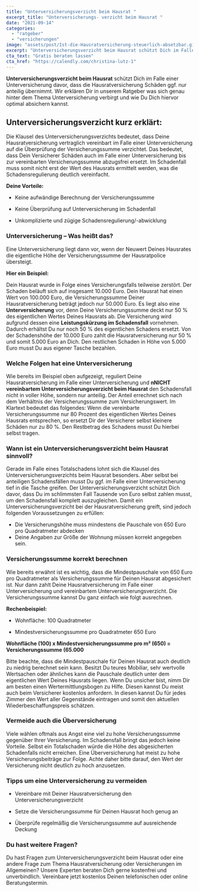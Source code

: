 ```yaml
---
title: "Unterversicherungsverzicht beim Hausrat "
excerpt_title: "Unterversicherungs- verzicht beim Hausrat "
date: "2021-09-14"
categories: 
  - "ratgeber"
  - "versicherungen"
image: "assets/post/Ist-die-Hausratversicherung-steuerlich-absetzbar.gif"
excerpt: "Unterversicherungsverzicht beim Hausrat schützt Dich im Falle einer Unterversicherung davor, dass die Hausratversicherung Schäden ggf. nur anteilig übernimmt.  Wir erklären Dir in unserem Ratgeber was sich genau hinter dem Thema verbirgt."
cta_text: "Gratis beraten lassen"
cta_href: "https://calendly.com/christina-lutz-1"
---
```




**Unterversicherungsverzicht beim Hausrat** schützt Dich im Falle einer Unterversicherung davor, dass die Hausratversicherung Schäden ggf. nur anteilig übernimmt.  Wir erklären Dir in unserem Ratgeber was sich genau hinter dem Thema Unterversicherung verbirgt und wie Du Dich hiervor optimal absichern kannst.

## Unterversicherungsverzicht kurz erklärt:
Die Klausel des Unterversicherungsverzichts bedeutet, dass Deine Hausratversicherung vertraglich vereinbart im Falle einer Unterversicherung auf die Überprüfung der Versicherungssumme verzichtet. Das bedeutet, dass Dein Versicherer Schäden auch im Falle einer Unterversicherung bis zur vereinbarten Versicherungssumme abzugsfrei ersetzt. Im Schadenfall muss somit nicht erst der Wert des Hausrats ermittelt werden, was die Schadensregulierung deutlich vereinfacht.

**Deine Vorteile:**

- Keine aufwändige Berechnung der Versicherungssumme

- Keine Überprüfung auf Unterversicherung im Schadenfall

- Unkomplizierte und zügige Schadensregulierung/-abwicklung

### Unterversicherung – Was heißt das?
Eine Unterversicherung liegt dann vor, wenn der Neuwert Deines Hausrates die eigentliche Höhe der Versicherungssumme der Hausratpolice übersteigt.

**Hier ein Beispiel:**

Dein Hausrat wurde in Folge eines Versicherungsfalls teilweise zerstört. Der Schaden beläuft sich auf insgesamt 10.000 Euro. Dein Hausrat hat einen Wert von 100.000 Euro, die Versicherungssumme Deiner Hausratversicherung beträgt jedoch nur 50.000 Euro. Es liegt also eine **Unterversicherung** vor, denn Deine Versicherungssumme deckt nur 50 % des eigentlichen Wertes Deines Hausrats ab. Die Versicherung wird aufgrund dessen eine **Leistungskürzung im Schadensfall** vornehmen. Dadurch erhältst Du nur noch 50 % des eigentlichen Schadens ersetzt. Von der Schadenshöhe der 10.000 Euro zahlt die Hausratversicherung nur 50 % und somit 5.000 Euro an Dich. Den restlichen Schaden in Höhe von 5.000 Euro musst Du aus eigener Tasche bezahlen.

### Welche Folgen hat eine Unterversicherung
Wie bereits im Beispiel oben aufgezeigt, reguliert Deine Hausratversicherung im Falle einer Unterversicherung und **nNICHT vereinbartem Unterversicherungsverzicht beim Hausrat** den Schadensfall nicht in voller Höhe, sondern nur anteilig. Der Anteil errechnet sich nach dem Verhältnis der Versicherungssumme zum Versicherungswert. Im Klartext bedeutet das folgendes: Wenn die vereinbarte Versicherungssumme nur 80 Prozent des eigentlichen Wertes Deines Hausrats entsprechen, so ersetzt Dir der Versicherer selbst kleinere Schäden nur zu 80 %. Den Restbetrag des Schadens musst Du hierbei selbst tragen.

### Wann ist ein Unterversicherungsverzicht beim Hausrat sinnvoll?
Gerade im Falle eines Totalschadens lohnt sich die Klausel des Unterversicherungsverzichts beim Hausrat besonders. Aber selbst bei anteiligen Schadensfällen musst Du ggf. im Falle einer Unterversicherung tief in die Tasche greifen. Der Unterversicherungsverzicht schützt Dich davor, dass Du im schlimmsten Fall Tausende von Euro selbst zahlen musst, um den Schadensfall komplett auszugleichen. Damit ein Unterversicherungsverzicht bei der Hausratversicherung greift, sind jedoch folgenden Voraussetzungen zu erfüllen:

- Die Versicherungshöhe muss mindestens die Pauschale von 650 Euro pro Quadratmeter abdecken
- Deine Angaben zur Größe der Wohnung müssen korrekt angegeben sein.

### Versicherungssumme korrekt berechnen
Wie bereits erwähnt ist es wichtig, dass die Mindestpauschale von 650 Euro pro Quadratmeter als Versicherungssumme für Deinen Hausrat abgesichert ist. Nur dann zahlt Deine Hausratversicherung im Falle einer Unterversicherung und vereinbartem Unterversicherungsverzicht. Die Versicherungssumme kannst Du ganz einfach wie folgt ausrechnen.

**Rechenbeispiel:**

- Wohnfläche: 100 Quadratmeter

- Mindestversicherungssumme pro Quadratmeter 650 Euro

**Wohnfläche (100) x Mindestversicherungssumme pro m² (650) = Versicherungssumme (65.000**

Bitte beachte, dass die Mindestpauschale für Deinen Hausrat auch deutlich zu niedrig berechnet sein kann. Besitzt Du teures Mobiliar, sehr wertvolle Wertsachen oder ähnliches kann die Pauschale deutlich unter dem eigentlichen Wert Deines Hausrats liegen.  Wenn Du unsicher bist, nimm Dir am besten einen Wertermittlungsbogen zu Hilfe. Diesen kannst Du meist auch beim Versicherer kostenlos anfordern. In diesen kannst Du für jedes Zimmer den Wert aller Gegenstände eintragen und somit den aktuellen Wiederbeschaffungspreis schätzen.

### Vermeide auch die Überversicherung
Viele wählen oftmals aus Angst eine viel zu hohe Versicherungssumme gegenüber Ihrer Versicherung. Im Schadensfall bringt das jedoch keine Vorteile. Selbst ein Totalschaden würde die Höhe des abgesicherten Schadenfalls nicht erreichen. Eine Überversicherung hat meist zu hohe Versicherungsbeiträge zur Folge. Achte daher bitte darauf, den Wert der Versicherung nicht deutlich zu hoch anzusetzen.


### Tipps um eine Unterversicherung zu vermeiden

- Vereinbare mit Deiner Hausratversicherung den Unterversicherungsverzicht

- Setze die Versicherungssumme für Deinen Hausrat hoch genug an

- Überprüfe regelmäßig die Versicherungssumme auf ausreichende Deckung

### Du hast weitere Fragen?
Du hast Fragen zum Unterversicherungsverzicht beim Hausrat oder eine andere Frage zum Thema Hausratversicherung oder Versicherungen im Allgemeinen? Unsere Experten beraten Dich gerne kostenfrei und unverbindlich. Vereinbare jetzt kostenlos Deinen telefonischen oder online Beratungstermin.